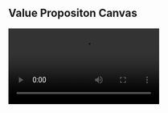 ## Value Propositon Canvas

<video controls="controls">
  <source type="video/mp4" src="assets/ValuePropositionCanvas_Movie.m4v"></source></video>
